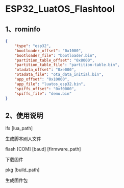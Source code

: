 # ESP32_LuatOS_Flashtool

## 1、rominfo

```json
{
	"type": "esp32",
	"bootloader_offset": "0x1000",
    "bootloader_file": "bootloader.bin",
    "partition_table_offset": "0x8000",
    "partition_table_file": "partition-table.bin",
    "otadata_offset": "0xe000",
    "otadata_file": "ota_data_initial.bin",
    "app_offset": "0x10000",
    "app_file": "luatos_esp32.bin",
    "spiffs_offset": "0xf0000",
    "spiffs_file": "demo.bin"
}
```

## 2、使用说明

lfs [lua_path]

生成脚本刷入文件

flash [COM] [baud] [firmware_path]

下载固件

pkg [build_path]

生成固件包